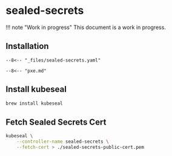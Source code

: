 # sealed-secrets

!!! note "Work in progress"
    This document is a work in progress.

## Installation

```
--8<--​ "_files/sealed-secrets.yaml"
```

```
--8<--​ "pxe.md"
```

## Install kubeseal

```sh
brew install kubeseal
```

## Fetch Sealed Secrets Cert

```sh
kubeseal \
    --controller-name sealed-secrets \
    --fetch-cert > ./sealed-secrets-public-cert.pem
```
